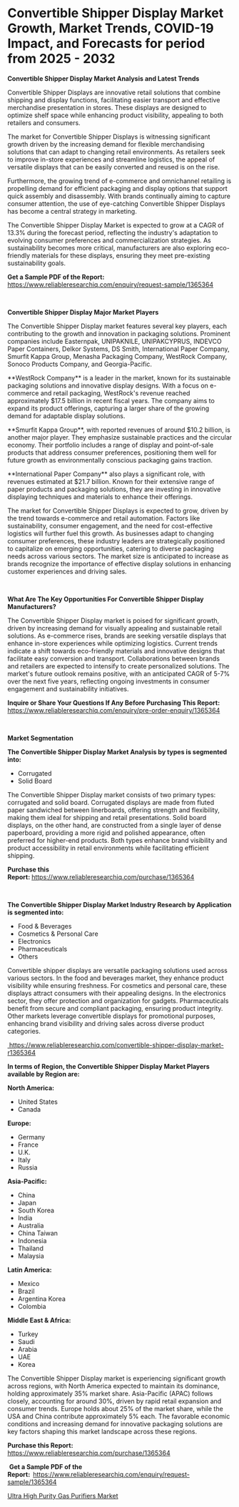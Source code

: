 <p><h1>Convertible Shipper Display Market Growth, Market Trends, COVID-19 Impact, and Forecasts for period from 2025 - 2032</h1></p><p><strong>Convertible Shipper Display Market Analysis and Latest Trends</strong></p>
<p><p>Convertible Shipper Displays are innovative retail solutions that combine shipping and display functions, facilitating easier transport and effective merchandise presentation in stores. These displays are designed to optimize shelf space while enhancing product visibility, appealing to both retailers and consumers. </p><p>The market for Convertible Shipper Displays is witnessing significant growth driven by the increasing demand for flexible merchandising solutions that can adapt to changing retail environments. As retailers seek to improve in-store experiences and streamline logistics, the appeal of versatile displays that can be easily converted and reused is on the rise. </p><p>Furthermore, the growing trend of e-commerce and omnichannel retailing is propelling demand for efficient packaging and display options that support quick assembly and disassembly. With brands continually aiming to capture consumer attention, the use of eye-catching Convertible Shipper Displays has become a central strategy in marketing. </p><p>The Convertible Shipper Display Market is expected to grow at a CAGR of 13.3% during the forecast period, reflecting the industry's adaptation to evolving consumer preferences and commercialization strategies. As sustainability becomes more critical, manufacturers are also exploring eco-friendly materials for these displays, ensuring they meet pre-existing sustainability goals.</p></p>
<p><strong>Get a Sample PDF of the Report:&nbsp;</strong> <a href="https://www.reliableresearchiq.com/enquiry/request-sample/1365364?utm_campaign=3347&utm_medium=2&utm_source=Github&utm_content=ia&utm_term=22032025&utm_id=convertible-shipper-display">https://www.reliableresearchiq.com/enquiry/request-sample/1365364</a></p>
<p>&nbsp;</p>
<p><strong>Convertible Shipper Display Major Market Players</strong></p>
<p><p>The Convertible Shipper Display market features several key players, each contributing to the growth and innovation in packaging solutions. Prominent companies include Easternpak, UNIPAKNILE, UNIPAKCYPRUS, INDEVCO Paper Containers, Delkor Systems, DS Smith, International Paper Company, Smurfit Kappa Group, Menasha Packaging Company, WestRock Company, Sonoco Products Company, and Georgia-Pacific.</p><p>**WestRock Company** is a leader in the market, known for its sustainable packaging solutions and innovative display designs. With a focus on e-commerce and retail packaging, WestRock's revenue reached approximately $17.5 billion in recent fiscal years. The company aims to expand its product offerings, capturing a larger share of the growing demand for adaptable display solutions.</p><p>**Smurfit Kappa Group**, with reported revenues of around $10.2 billion, is another major player. They emphasize sustainable practices and the circular economy. Their portfolio includes a range of display and point-of-sale products that address consumer preferences, positioning them well for future growth as environmentally conscious packaging gains traction.</p><p>**International Paper Company** also plays a significant role, with revenues estimated at $21.7 billion. Known for their extensive range of paper products and packaging solutions, they are investing in innovative displaying techniques and materials to enhance their offerings.</p><p>The market for Convertible Shipper Displays is expected to grow, driven by the trend towards e-commerce and retail automation. Factors like sustainability, consumer engagement, and the need for cost-effective logistics will further fuel this growth. As businesses adapt to changing consumer preferences, these industry leaders are strategically positioned to capitalize on emerging opportunities, catering to diverse packaging needs across various sectors. The market size is anticipated to increase as brands recognize the importance of effective display solutions in enhancing customer experiences and driving sales.</p></p>
<p>&nbsp;</p>
<p><strong>What Are The Key Opportunities For Convertible Shipper Display Manufacturers?</strong></p>
<p><p>The Convertible Shipper Display market is poised for significant growth, driven by increasing demand for visually appealing and sustainable retail solutions. As e-commerce rises, brands are seeking versatile displays that enhance in-store experiences while optimizing logistics. Current trends indicate a shift towards eco-friendly materials and innovative designs that facilitate easy conversion and transport. Collaborations between brands and retailers are expected to intensify to create personalized solutions. The market's future outlook remains positive, with an anticipated CAGR of 5-7% over the next five years, reflecting ongoing investments in consumer engagement and sustainability initiatives.</p></p>
<p><strong>Inquire or Share Your Questions If Any Before Purchasing This Report:</strong> <a href="https://www.reliableresearchiq.com/enquiry/pre-order-enquiry/1365364?utm_campaign=3347&utm_medium=2&utm_source=Github&utm_content=ia&utm_term=22032025&utm_id=convertible-shipper-display">https://www.reliableresearchiq.com/enquiry/pre-order-enquiry/1365364</a></p>
<p>&nbsp;</p>
<p><strong>Market Segmentation</strong></p>
<p><strong>The Convertible Shipper Display Market Analysis by types is segmented into:</strong></p>
<p><ul><li>Corrugated</li><li>Solid Board</li></ul></p>
<p><p>The Convertible Shipper Display market consists of two primary types: corrugated and solid board. Corrugated displays are made from fluted paper sandwiched between linerboards, offering strength and flexibility, making them ideal for shipping and retail presentations. Solid board displays, on the other hand, are constructed from a single layer of dense paperboard, providing a more rigid and polished appearance, often preferred for higher-end products. Both types enhance brand visibility and product accessibility in retail environments while facilitating efficient shipping.</p></p>
<p><strong>Purchase this Report:&nbsp;</strong><a href="https://www.reliableresearchiq.com/purchase/1365364?utm_campaign=3347&utm_medium=2&utm_source=Github&utm_content=ia&utm_term=22032025&utm_id=convertible-shipper-display">https://www.reliableresearchiq.com/purchase/1365364</a></p>
<p>&nbsp;</p>
<p><strong>The Convertible Shipper Display Market Industry Research by Application is segmented into:</strong></p>
<p><ul><li>Food & Beverages</li><li>Cosmetics & Personal Care</li><li>Electronics</li><li>Pharmaceuticals</li><li>Others</li></ul></p>
<p><p>Convertible shipper displays are versatile packaging solutions used across various sectors. In the food and beverages market, they enhance product visibility while ensuring freshness. For cosmetics and personal care, these displays attract consumers with their appealing designs. In the electronics sector, they offer protection and organization for gadgets. Pharmaceuticals benefit from secure and compliant packaging, ensuring product integrity. Other markets leverage convertible displays for promotional purposes, enhancing brand visibility and driving sales across diverse product categories.</p></p>
<p><a href="https://www.reliableresearchiq.com/convertible-shipper-display-market-r1365364?utm_campaign=3347&utm_medium=2&utm_source=Github&utm_content=ia&utm_term=22032025&utm_id=convertible-shipper-display">&nbsp;https://www.reliableresearchiq.com/convertible-shipper-display-market-r1365364</a></p>
<p><strong>In terms of Region, the Convertible Shipper Display Market Players available by Region are:</strong></p>
<p>
    <p> <strong> North America: </strong>
        <ul>
            <li>United States</li>
            <li>Canada</li>
        </ul>
        </p> 
    <p> <strong> Europe: </strong>
        <ul>
            <li>Germany</li>
            <li>France</li>
            <li>U.K.</li>
            <li>Italy</li>
            <li>Russia</li>
        </ul>
        </p> 
    <p> <strong> Asia-Pacific: </strong>
        <ul>
            <li>China</li>
            <li>Japan</li>
            <li>South Korea</li>
            <li>India</li>
            <li>Australia</li>
            <li>China Taiwan</li>
            <li>Indonesia</li>
            <li>Thailand</li>
            <li>Malaysia</li>
        </ul>
        </p> 
    <p> <strong> Latin America: </strong>
        <ul>
            <li>Mexico</li>
            <li>Brazil</li>
            <li>Argentina Korea</li>
            <li>Colombia</li>
        </ul>
        </p> 
    <p> <strong> Middle East & Africa: </strong>
        <ul>
            <li>Turkey</li>
            <li>Saudi</li>
            <li>Arabia</li>
            <li>UAE</li>
            <li>Korea</li>
        </ul>
    </p>
    </p>
<p><p>The Convertible Shipper Display market is experiencing significant growth across regions, with North America expected to maintain its dominance, holding approximately 35% market share. Asia-Pacific (APAC) follows closely, accounting for around 30%, driven by rapid retail expansion and consumer trends. Europe holds about 25% of the market share, while the USA and China contribute approximately 5% each. The favorable economic conditions and increasing demand for innovative packaging solutions are key factors shaping this market landscape across these regions.</p></p>
<p><strong>Purchase this Report: </strong><a href="https://www.reliableresearchiq.com/purchase/1365364?utm_campaign=3347&utm_medium=2&utm_source=Github&utm_content=ia&utm_term=22032025&utm_id=convertible-shipper-display">https://www.reliableresearchiq.com/purchase/1365364</a></p>
<p>&nbsp;<strong>Get a Sample PDF of the Report:&nbsp;&nbsp;</strong><a href="https://www.reliableresearchiq.com/enquiry/request-sample/1365364?utm_campaign=3347&utm_medium=2&utm_source=Github&utm_content=ia&utm_term=22032025&utm_id=convertible-shipper-display">https://www.reliableresearchiq.com/enquiry/request-sample/1365364</a></p>
<p><strong></strong></p>
<p><p><a href="https://github.com/naomaroaoonv/Market-Research-Report-List-1/blob/main/ultra-high-purity-gas-purifiers-market.md?utm_campaign=3347&utm_medium=2&utm_source=Github&utm_content=ia&utm_term=22032025&utm_id=convertible-shipper-display">Ultra High Purity Gas Purifiers Market</a></p></p>